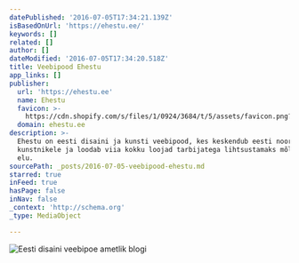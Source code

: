 ```yaml
---
datePublished: '2016-07-05T17:34:21.139Z'
isBasedOnUrl: 'https://ehestu.ee/'
keywords: []
related: []
author: []
dateModified: '2016-07-05T17:34:20.518Z'
title: Veebipood Ehestu
app_links: []
publisher:
  url: 'https://ehestu.ee'
  name: Ehestu
  favicon: >-
    https://cdn.shopify.com/s/files/1/0924/3684/t/5/assets/favicon.png?14769484068289705246
  domain: ehestu.ee
description: >-
  Ehestu on eesti disaini ja kunsti veebipood, kes keskendub eesti noortele
  kunstnikele ja loodab viia kokku loojad tarbijatega lihtsustamaks mõlema poole
  elu.
sourcePath: _posts/2016-07-05-veebipood-ehestu.md
starred: true
inFeed: true
hasPage: false
inNav: false
_context: 'http://schema.org'
_type: MediaObject

---
```

![Eesti disaini veebipoe ametlik blogi ](https://the-grid-user-content.s3-us-west-2.amazonaws.com/37aa30bb-0201-4ebf-8fc9-8f6601ed6679.png)